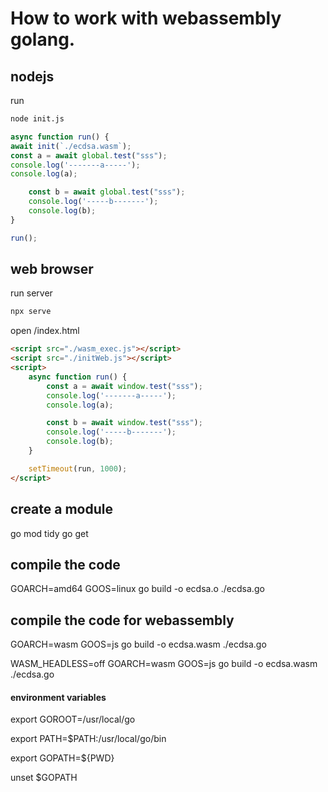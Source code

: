 # How to work with webassembly golang.

## nodejs
run
```bash
node init.js
```
```js
async function run() {
await init(`./ecdsa.wasm`);
const a = await global.test("sss");
console.log('-------a-----');
console.log(a);

    const b = await global.test("sss");
    console.log('-----b-------');
    console.log(b);
}

run();
```

## web browser
run server
```bash
npx serve
```
open /index.html
```html
<script src="./wasm_exec.js"></script>
<script src="./initWeb.js"></script>
<script>
    async function run() {
        const a = await window.test("sss");
        console.log('-------a-----');
        console.log(a);

        const b = await window.test("sss");
        console.log('-----b-------');
        console.log(b);
    }

    setTimeout(run, 1000);
</script>
```

## create a module
go mod tidy
go get

## compile the code
GOARCH=amd64 GOOS=linux go build -o ecdsa.o ./ecdsa.go

## compile the code for webassembly
GOARCH=wasm GOOS=js go build -o ecdsa.wasm ./ecdsa.go

WASM_HEADLESS=off GOARCH=wasm GOOS=js go build -o ecdsa.wasm ./ecdsa.go

#### environment variables
export GOROOT=/usr/local/go

export PATH=$PATH:/usr/local/go/bin

export GOPATH=${PWD}

unset $GOPATH